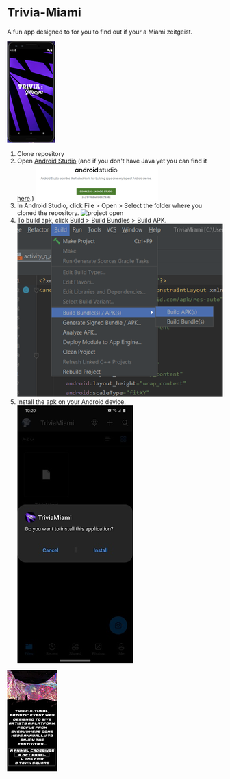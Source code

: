 # Trivia-Miami
A fun app designed to for you to find out if your a Miami zeitgeist.

![Opening Screen](/images/app_v2.png)

1. Clone repository
2. Open [Android Studio](https://developer.android.com/studio) (and if you don't have Java yet you can find it [here](https://www.java.com/en/download/win10.jsp).)
![android studio](images/androidstudio.png)
3. In Android Studio, click File > Open > Select the folder where you cloned the repository.
![project open](images/fileopen.jpg)
4. To build apk, click Build > Build Bundles > Build APK.
![build apk](images/buildapk.png)
5. Install the apk on your Android device.
![install](images/install.jpg)

![appscreen](/images/appscreen2.png)
